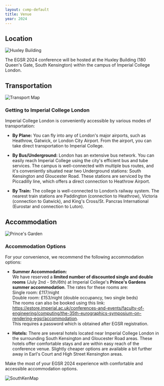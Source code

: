 ```yaml
---
layout: cvmp-default
title: Venue
year: 2024
---
```


<style>
  /* Add CSS styles to control image width */
  .venue-image {
    max-width: 100%;
    height: auto;
  }
</style>

## Location

<img class="venue-image" src="{{site.url}}/img/venue/Huxley.jpg" alt="Huxley Building">
<!--![Huxley Building](/img/venue/Huxley.jpg)-->

The EGSR 2024 conference will be hosted at the Huxley Building (180 Queen's Gate, South Kensington) within the campus of Imperial College London.

## Transportation

<img class="venue-image" src="{{site.url}}/img/venue/transportmap.jpg" alt="Transport Map">
<!--![Transport Image](/img/venue/transportmap.pdf)-->

### Getting to Imperial College London

Imperial College London is conveniently accessible by various modes of transportation:
- **By Plane:** You can fly into any of London's major airports, such as Heathrow, Gatwick, or London City Airport. From the airport, you can take direct transportation to Imperial College.

- **By Bus/Underground:** London has an extensive bus network. You can easily reach Imperial College using the city's efficient bus and tube services. The campus is well-connected with multiple bus routes, and it's conveniently situated near two Underground stations: South Kensington and Gloucester Road. These stations are serviced by the Piccadilly line, which offers a direct connection to Heathrow Airport.

- **By Train:** The college is well-connected to London’s railway system. The nearest train stations are Paddington (connection to Heathrow), Victoria (connection to Gatwick), and King's Cross/St. Pancras International (Eurostar and connection to Luton).

## Accommodation

<img class="venue-image" src="{{site.url}}/img/venue/princesgarden.jpeg" alt="Prince's Garden">
<!--![Accommodation Image](/img/venue/RoyalAlbertHall.jpeg)-->

### Accommodation Options

For your convenience, we recommend the following accommodation options:

- **Summer Accommodation:**  
We have reserved a **limited number of discounted single and double rooms** (July 2nd - 5th/6th) at Imperial College's **Prince's Gardens summer accommodation**. The rates for these rooms are:<br> Single room: £117/night<br>
Double room: £153/night (double occupancy, two single beds)<br> The rooms can also be booked using this link: <https://estore.imperial.ac.uk/conferences-and-events/faculty-of-engineering/computing/the-35th-eurographics-symposium-on-rendering-egsr/accommodation>.<br> This requires a password which is obtained after EGSR registration. 

- **Hotels:** There are several hotels located near Imperial College London in the surrounding South Kensington and Gloucester Road areas. These hotels offer comfortable stays and are within easy reach of the conference venue. Slightly cheaper options are available a bit further away in Earl's Court and High Street Kensington areas.

Make the most of your EGSR 2024 experience with comfortable and accessible accommodation options.


<img class="venue-image" src="{{site.url}}/img/venue/SouthKensingtonCampus.png" alt="SouthKenMap">
